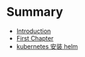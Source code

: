 # Summary

* [Introduction](README.md)
* [First Chapter](chapter1.md)
* [kubernetes 安装 helm](kubernetes-an-zhuang-helm.md)

